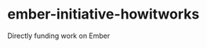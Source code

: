 <!-- .slide: data-header=" > The Ember Initiative > Invest in Ember" -->

# ember-initiative-howitworks

Directly funding work on Ember